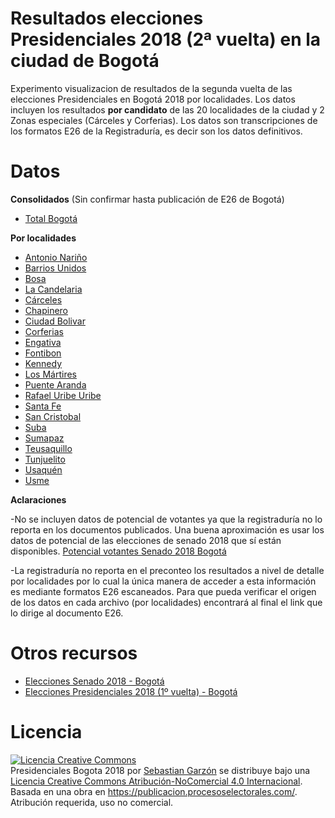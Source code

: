 # Resultados elecciones Presidenciales 2018 (2ª vuelta) en la ciudad de Bogotá

Experimento visualizacion de resultados de la segunda vuelta de las elecciones Presidenciales en Bogotá 2018 por localidades. 
Los datos incluyen los resultados **por candidato** de las 20 localidades de la ciudad y 2 Zonas especiales (Cárceles y Corferias). Los datos son transcripciones de los formatos E26 de la Registraduría, es decir son los datos definitivos.

# Datos

**Consolidados** (Sin confirmar hasta publicación de E26 de Bogotá)

* [Total Bogotá](Bogota/Votacion_Bogota_Unificada.csv)

**Por localidades**

* [Antonio Nariño](Localidades/Votaciones_Localidades/ANTONIO_NARINO.csv)
* [Barrios Unidos](Localidades/Votaciones_Localidades/BARRIOS_UNIDOS.csv)
* [Bosa](Localidades/Votaciones_Localidades/BOSA.csv)
* [La Candelaria](Localidades/Votaciones_Localidades/CANDELARIA.csv)
* [Cárceles](Localidades/Votaciones_Localidades/CARCELES.csv)
* [Chapinero](Localidades/Votaciones_Localidades/CHAPINERO.csv)
* [Ciudad Bolivar](Localidades/Votaciones_Localidades/CIUDAD_BOLIVAR.csv)
* [Corferias](Localidades/Votaciones_Localidades/CORFERIAS.csv)
* [Engativa](Localidades/Votaciones_Localidades/ENGATIVA.csv)
* [Fontibon](Localidades/Votaciones_Localidades/FONTIBON.csv)
* [Kennedy](Localidades/Votaciones_Localidades/KENNEDY.csv)
* [Los Mártires](Localidades/Votaciones_Localidades/MARTIRES.csv)
* [Puente Aranda](Localidades/Votaciones_Localidades/PUENTE_ARANDA.csv)
* [Rafael Uribe Uribe](Localidades/Votaciones_Localidades/RAFAEL_URIBE_URIBE.csv)
* [Santa Fe](Localidades/Votaciones_Localidades/SANTA_FE.csv)
* [San Cristobal](Localidades/Votaciones_Localidades/SAN_CRISTOBAL.csv)
* [Suba](Localidades/Votaciones_Localidades/SUBA.csv)
* [Sumapaz](Localidades/Votaciones_Localidades/SUMAPAZ.csv)
* [Teusaquillo](Localidades/Votaciones_Localidades/TEUSAQUILLO.csv)
* [Tunjuelito](Localidades/Votaciones_Localidades/TUNJUELITO.csv)
* [Usaquén](Localidades/Votaciones_Localidades/USAQUEN.csv)
* [Usme](Localidades/Votaciones_Localidades/USME.csv)

**Aclaraciones**

-No se incluyen datos de potencial de votantes ya que la registraduría no lo reporta en los documentos publicados. Una buena aproximación es usar los datos de potencial de las elecciones de senado 2018 que sí están disponibles. [Potencial votantes Senado 2018 Bogotá](https://github.com/SbastianGarzon/BogotaSen2018/blob/master/Bogota/Participacion_bogota.csv)

-La registraduría no reporta en el preconteo los resultados a nivel de detalle por localidades por lo cual la única manera
de acceder a esta información es mediante formatos E26 escaneados. Para que pueda verificar el origen de los datos en cada archivo (por localidades) encontrará al final el link que lo dirige al documento E26.

# Otros recursos

* [Elecciones Senado 2018 - Bogotá](https://github.com/SbastianGarzon/BogotaSen2018)
* [Elecciones Presidenciales 2018 (1º vuelta) - Bogotá](https://github.com/SbastianGarzon/BogotaPresidenciales2018)

# Licencia

<a rel="license" href="http://creativecommons.org/licenses/by-nc/4.0/"><img alt="Licencia Creative Commons" style="border-width:0" src="https://i.creativecommons.org/l/by-nc/4.0/88x31.png" /></a><br /><span xmlns:dct="http://purl.org/dc/terms/" href="http://purl.org/dc/dcmitype/Dataset" property="dct:title" rel="dct:type">Presidenciales Bogota 2018</span> por <a xmlns:cc="http://creativecommons.org/ns#" href="https://github.com/SbastianGarzon" property="cc:attributionName" rel="cc:attributionURL">Sebastian Garzón</a> se distribuye bajo una <a rel="license" href="http://creativecommons.org/licenses/by-nc/4.0/">Licencia Creative Commons Atribución-NoComercial 4.0 Internacional</a>.<br />Basada en una obra en <a xmlns:dct="http://purl.org/dc/terms/" href="http://eleccionescolombia.co/public_html/index.html#/" rel="dct:source">https://publicacion.procesoselectorales.com/</a>.
Atribución requerida, uso no comercial.
